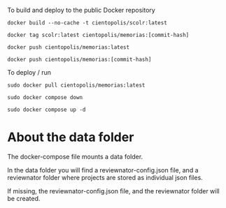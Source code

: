 To build and deploy to the public Docker repository

````
docker build --no-cache -t cientopolis/scolr:latest

docker tag scolr:latest cientopolis/memorias:[commit-hash]

docker push cientopolis/memorias:latest

docker push cientopolis/memorias:[commit-hash]
````

To deploy / run

````
sudo docker pull cientopolis/memorias:latest

sudo docker compose down

sudo docker compose up -d
````


# About the data folder

The docker-compose file mounts a data folder. 

In the data folder you will find a reviewnator-config.json file, and a reviewnator folder where projects are stored as individual json files.

If missing, the reviewnator-config.json file, and the reviewnator folder will be created.

